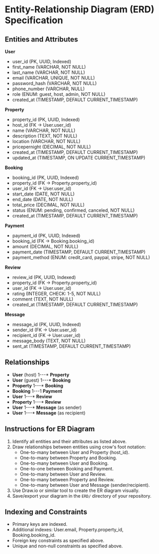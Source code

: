 # Entity-Relationship Diagram (ERD) Specification

## Entities and Attributes

**User**

- user_id (PK, UUID, Indexed)
- first_name (VARCHAR, NOT NULL)
- last_name (VARCHAR, NOT NULL)
- email (VARCHAR, UNIQUE, NOT NULL)
- password_hash (VARCHAR, NOT NULL)
- phone_number (VARCHAR, NULL)
- role (ENUM: guest, host, admin, NOT NULL)
- created_at (TIMESTAMP, DEFAULT CURRENT_TIMESTAMP)

**Property**

- property_id (PK, UUID, Indexed)
- host_id (FK → User.user_id)
- name (VARCHAR, NOT NULL)
- description (TEXT, NOT NULL)
- location (VARCHAR, NOT NULL)
- pricepernight (DECIMAL, NOT NULL)
- created_at (TIMESTAMP, DEFAULT CURRENT_TIMESTAMP)
- updated_at (TIMESTAMP, ON UPDATE CURRENT_TIMESTAMP)

**Booking**

- booking_id (PK, UUID, Indexed)
- property_id (FK → Property.property_id)
- user_id (FK → User.user_id)
- start_date (DATE, NOT NULL)
- end_date (DATE, NOT NULL)
- total_price (DECIMAL, NOT NULL)
- status (ENUM: pending, confirmed, canceled, NOT NULL)
- created_at (TIMESTAMP, DEFAULT CURRENT_TIMESTAMP)

**Payment**

- payment_id (PK, UUID, Indexed)
- booking_id (FK → Booking.booking_id)
- amount (DECIMAL, NOT NULL)
- payment_date (TIMESTAMP, DEFAULT CURRENT_TIMESTAMP)
- payment_method (ENUM: credit_card, paypal, stripe, NOT NULL)

**Review**

- review_id (PK, UUID, Indexed)
- property_id (FK → Property.property_id)
- user_id (FK → User.user_id)
- rating (INTEGER, CHECK: 1-5, NOT NULL)
- comment (TEXT, NOT NULL)
- created_at (TIMESTAMP, DEFAULT CURRENT_TIMESTAMP)

**Message**

- message_id (PK, UUID, Indexed)
- sender_id (FK → User.user_id)
- recipient_id (FK → User.user_id)
- message_body (TEXT, NOT NULL)
- sent_at (TIMESTAMP, DEFAULT CURRENT_TIMESTAMP)

## Relationships

- **User** (host) 1---\* **Property**
- **User** (guest) 1---\* **Booking**
- **Property** 1---\* **Booking**
- **Booking** 1---1 **Payment**
- **User** 1---\* **Review**
- **Property** 1---\* **Review**
- **User** 1---\* **Message** (as sender)
- **User** 1---\* **Message** (as recipient)

## Instructions for ER Diagram

1. Identify all entities and their attributes as listed above.
2. Draw relationships between entities using crow's foot notation:
   - One-to-many between User and Property (host_id).
   - One-to-many between Property and Booking.
   - One-to-many between User and Booking.
   - One-to-one between Booking and Payment.
   - One-to-many between User and Review.
   - One-to-many between Property and Review.
   - One-to-many between User and Message (sender/recipient).
3. Use Draw.io or similar tool to create the ER diagram visually.
4. Save/export your diagram in the `ERD/` directory of your repository.

## Indexing and Constraints

- Primary keys are indexed.
- Additional indexes: User.email, Property.property_id, Booking.booking_id.
- Foreign key constraints as specified above.
- Unique and non-null constraints as specified above.
